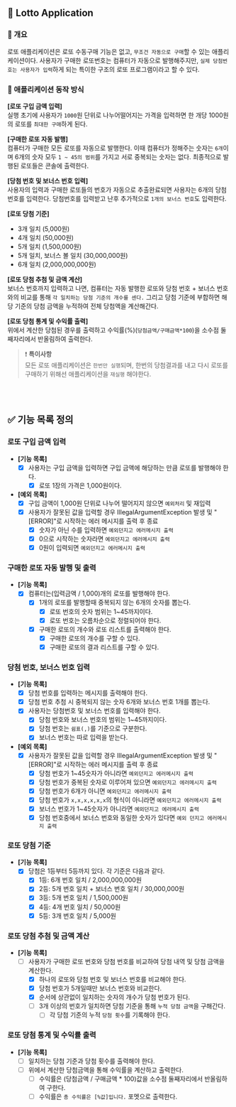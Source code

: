 ## 🎱 Lotto Application

### 📌 개요

로또 애플리케이션은 로또 수동구매 기능은 없고, `무조건 자동으로 구매`할 수 있는 애플리케이션이다.
사용자가 구매한 로또번호는 컴퓨터가 자동으로 발행해주지만, `실제 당첨번호는 사용자가 입력`하게 되는
특이한 구조의 로또 프로그램이라고 할 수 있다.

### 📌 애플리케이션 동작 방식

**[로또 구입 금액 입력]**   
실행 초기에 사용자가 `1000`원 단위로 나누어떨어지는 가격을 입력하면 한 개당 1000원의 로또를
`최대한 구매`하게 된다.

**[구매한 로또 자동 발행]**   
컴퓨터가 구매한 모든 로또를 자동으로 발행한다. 이때 컴퓨터가 정해주는
숫자는 `6개`이며 6개의 숫자 모두 `1 ~ 45의 범위`를 가지고 서로 중복되는 숫자는 없다.
최종적으로 발행된 로또들은 콘솔에 출력한다.

**[당첨 번호 및 보너스 번호 입력]**   
사용자의 입력과 구매한 로또들의 번호가 자동으로 추출완료되면 사용자는 6개의 당첨번호를 입력한다.
당첨번호를 입력받고 난후 추가적으로 `1개의 보너스 번호`도 입력한다.

**[로또 당첨 기준]**

- 3개 일치 (5,000원)
- 4개 일치 (50,000원)
- 5개 일치 (1,500,000원)
- 5개 일치, 보너스 볼 일치 (30,000,000원)
- 6개 일치 (2,000,000,000원)

**[로또 당첨 추첨 및 금액 계산]**   
보너스 번호까지 입력하고 나면, 컴퓨터는 자동 발행한 로또와 당첨 번호 + 보너스 번호와의 비교를 통해
`각 일치하는 당첨 기준의 개수를 센다.` 그리고 당첨 기준에 부합하면 해당 기준의 당첨 금액을 누적하여 전체 당첨액을 계산해간다.

**[로또 당첨 통계 및 수익률 출력]**   
위에서 계산한 당첨된 경우를 출력하고 수익률(%)(`당첨금액/구매금액*100`)을 소수점 둘째자리에서 반올림하여 출력한다.

> ❗️ **특이사항**   
> 모든 로또 애플리케이션은 `한번만 실행`되며, 한번의 당첨결과를 내고
> 다시 로또를 구매하기 위해선 애플리케이션을 `재실행` 해야한다.

<br><br>

## ✅ 기능 목록 정의

### 로또 구입 금액 입력
- **[기능 목록]**
    - [X] 사용자는 구입 금액을 입력하면 구입 금액에 해당하는 만큼 로또를 발행해야 한다.
        - [X] 로또 1장의 가격은 1,000원이다.

- **[예외 목록]**
    - [X] 구입 금액이 1,000원 단위로 나누어 떨어지지 않으면 `예외처리` 및 재입력
    - [X] 사용자가 잘못된 값을 입력할 경우 IllegalArgumentException 발생 및  "[ERROR]"로 시작하는 에러 메시지를 출력 후 종료
        - [X] 숫자가 아닌 수를 입력하면 `예외던지고 에러메시지 출력`
        - [X] 0으로 시작하는 숫자라면 `예외던지고 에러메시지 출력`
        - [X] 0원이 입력되면 `예외던지고 에러메시지 출력`

### 구매한 로또 자동 발행 및 출력
- **[기능 목록]**
    - [X] 컴퓨터는(입력금액 / 1,000)개의 로또를 발행해야 한다.
      - [X] 1개의 로또를 발행할때 중복되지 않는 6개의 숫자를 뽑는다.
          - [X] 로또 번호의 숫자 범위는 1~45까지이다.
          - [X] 로또 번호는 오름차순으로 정렬되어야 한다.
      - [X] 구매한 로또의 개수와 로또 리스트를 출력해야 한다.
          - [X] 구매한 로또의 개수를 구할 수 있다.
          - [X] 구매한 로또의 결과 리스트를 구할 수 있다.

### 당첨 번호, 보너스 번호 입력
- **[기능 목록]**
    - [x] 당첨 번호를 입력하는 메시지를 출력해야 한다.
    - [X] 당첨 번호 추첨 시 중복되지 않는 숫자 6개와 보너스 번호 1개를 뽑는다.
    - [X] 사용자는 당첨번호 및 보너스 번호를 입력해야 한다.
        - [X] 당첨 번호와 보너스 번호의 범위는 1~45까지이다.
        - [X] 당첨 번호는 `쉼표(,)`를 기준으로 구분한다.
        - [X] 보너스 번호는 따로 입력을 받는다.

- **[예외 목록]**
    - [X] 사용자가 잘못된 값을 입력할 경우 IllegalArgumentException 발생 및  "[ERROR]"로 시작하는 에러 메시지를 출력 후 종료
        - [X] 당첨 번호가 1~45숫자가 아니라면 `예외던지고 에러메시지 출력`
        - [X] 당첨 번호가 중복된 숫자로 이루어져 있으면 `예외던지고 에러메시지 출력`
        - [X] 당첨 번호가 6개가 아니면 `예외던지고 에러메시지 출력`
        - [X] 당첨 번호가 `x,x,x,x,x,x`의 형식이 아니라면 `예외던지고 에러메시지 출력`
        - [X] 보너스 번호가 1~45숫자가 아니라면 `예외던지고 에러메시지 출력`
        - [X] 당첨 번호중에서 보너스 번호와 동일한 숫자가 있다면 `예외 던지고 에러메시지 출력`

### 로또 당첨 기준
- **[기능 목록]**
    - [X] 당첨은 1등부터 5등까지 있다. 각 기준은 다음과 같다.
        - [X] 1등: 6개 번호 일치 / 2,000,000,000원
        - [X] 2등: 5개 번호 일치 + 보너스 번호 일치 / 30,000,000원
        - [X] 3등: 5개 번호 일치 / 1,500,000원
        - [X] 4등: 4개 번호 일치 / 50,000원
        - [X] 5등: 3개 번호 일치 / 5,000원

### 로또 당첨 추첨 및 금액 계산
- **[기능 목록]**
    - [ ] 사용자가 구매한 로또 번호와 당첨 번호를 비교하여 당첨 내역 및 당첨 금액을 계산한다.
        - [X] 하나의 로또와 당첨 번호 및 보너스 번호를 비교해야 한다.
        - [X] 당첨 번호가 5개일때만 보너스 번호와 비교한다.
        - [X] 순서에 상관없이 일치하는 숫자의 개수가 당첨 번호가 된다.
        - [ ] 3개 이상의 번호가 일치하면 당첨 기준을 통해 `누적 당첨 금액`을 구해간다.
            - [ ] 각 당첨 기준의 누적 `당첨 횟수`를 기록해야 한다.

### 로또 당첨 통계 및 수익률 출력
- **[기능 목록]**
    - [ ] 일치하는 당첨 기준과 당첨 횟수를 출력해야 한다.
    - [ ] 위에서 계산한 당첨금액을 통해 수익률을 계산하고 출력한다.
        - [ ] 수익률은 (당첨금액 / 구매금액 * 100)값을 소수점 둘째자리에서 반올림하여 구한다.
        - [ ] 수익률은 `총 수익률은 [%값]입니다.` 포멧으로 출력한다.
